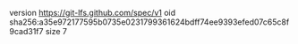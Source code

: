 version https://git-lfs.github.com/spec/v1
oid sha256:a35e972177595b0735e0231799361624bdff74ee9393efed07c65c8f9cad31f7
size 7
